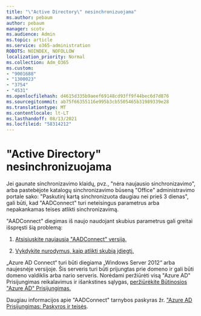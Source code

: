 ```yaml
---
title: "\"Active Directory\" nesinchronizuojama"
ms.author: pebaum
author: pebaum
manager: scotv
ms.audience: Admin
ms.topic: article
ms.service: o365-administration
ROBOTS: NOINDEX, NOFOLLOW
localization_priority: Normal
ms.collection: Adm_O365
ms.custom:
- "9001688"
- "1300023"
- "3754"
- "4531"
ms.openlocfilehash: d4615d335b9aeef69148cd93ff9f44bec6d7d876
ms.sourcegitcommit: ab75f66355116e995b3cb5505465b31989339e28
ms.translationtype: MT
ms.contentlocale: lt-LT
ms.lasthandoff: 08/13/2021
ms.locfileid: "58314212"
---
```

# <a name="active-directory-not-syncing"></a>"Active Directory" nesinchronizuojama

Jei gaunate sinchronizavimo klaidų, pvz., "nėra naujausio sinchronizavimo", arba pastebėjote katalogų sinchronizavimo būseną "Office" administravimo portale sako: "Paskutinį kartą sinchronizuota daugiau nei prieš 3 dienas", gali būti, kad "AADConnect" turi neteisingus parametrus arba nepakankamas teises atlikti sinchronizavimą.  

"AADConnect" diegimas iš naujo naudojant skubius parametrus gali greitai išspręsti šią problemą:

1. [Atsisiųskite naujausią "AADConnect" versiją.](https://go.microsoft.com/fwlink/?LinkId=615771)

2. [Vykdykite nurodymus, kaip atlikti skubią įdiegtį.](https://docs.microsoft.com/azure/active-directory/hybrid/how-to-connect-install-express)

„Azure AD Connect“ turi būti diegiama „Windows Server 2012“ arba naujesnėje versijoje. Šis serveris turi būti prijungtas prie domeno ir gali būti domeno valdiklis arba nario serveris. Norėdami peržiūrėti visą "Azure AD" Prisijungimas reikalavimus ir išankstines sąlygas, [peržiūrėkite Būtinosios "Azure AD" Prisijungimas.](https://docs.microsoft.com/azure/active-directory/hybrid/how-to-connect-install-prerequisites)

Daugiau informacijos apie "AADConnect" tarnybos paskyras žr. ["Azure AD Prisijungimas: Paskyros ir teisės](https://docs.microsoft.com/azure/active-directory/hybrid/reference-connect-accounts-permissions).
